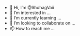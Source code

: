 - 👋 Hi, I’m @ShohagVaii
- 👀 I’m interested in ...
- 🌱 I’m currently learning ...
- 💞️ I’m looking to collaborate on ...
- 📫 How to reach me ...

<!---
ShohagVaii/ShohagVaii is a ✨ special ✨ repository because its `README.md` (this file) appears on your GitHub profile.
You can click the Preview link to take a look at your changes.
--->
